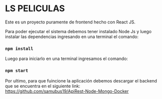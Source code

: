 # LS PELICULAS
Este es un proyecto puramente de frontend hecho con React JS.

Para poder ejecutar el sistema debemos tener instalado Node Js y luego instalar las dependencias ingresando en una terminal el comando: 
### `npm install`


Luego para iniciarlo en una terminal ingresamos el comando: 
### `npm start`

Por ultimo, para que fuincione la aplicación debemos descargar el backend que se encuentra en el siguiente link: https://github.com/samubus19/ApiRest-Node-Mongo-Docker
